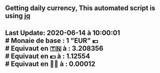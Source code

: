 ## Getting daily currency, This automated script is using [jq](https://stedolan.github.io/jq/)
## Last Update:  2020-06-14 à 10:00:01 </br># Monaie de base : 1 "EUR" 💶 </br> # Equivaut en 🇹🇳 à :  3.208356 </br> # Equivaut en 💵 à : 1.12554</br> # Equivaut en 🐱‍💻 à :  0.00012
